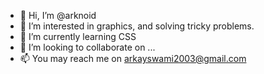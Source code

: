 - 👋 Hi, I’m @arknoid
- 👀 I’m interested in graphics, and solving tricky problems.
- 🌱 I’m currently learning CSS
- 💞️ I’m looking to collaborate on ...
- 📫 You may reach me on arkayswami2003@gmail.com

<!---
arknoid/arknoid is a ✨ special ✨ repository because its `README.md` (this file) appears on your GitHub profile.
You can click the Preview link to take a look at your changes.
--->
